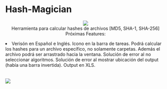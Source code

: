 # Hash-Magician

<p align=center>

  <img src="https://i.ibb.co/wBw2ysS/mago-removebg-preview-1.png"/>
<br>
  <span>Herramienta para calcular hashes de archivos [MD5, SHA-1, SHA-256]</span>
  <span> Próximas Features: 
    <li> Verisón en Español e Inglés.
      Icono en la barra de tareas.
      Podrá calcular los hashes para un archivo específico, no solamente carpetas. Además el archivo podrá ser arrastrado hacia la ventana.
      Solución de error al no seleccionar algoritmos.
      Solución de error al mostrar ubicación del output (había una barra invertida).
      Output en XLS.
    </li>
  <br>
  <br>
  <a target="_blank" href="https://www.python.org/downloads/" title="Python version"><img src="https://img.shields.io/badge/python-%3E=_2.7-green.svg"></a>
 </a>
</p>
